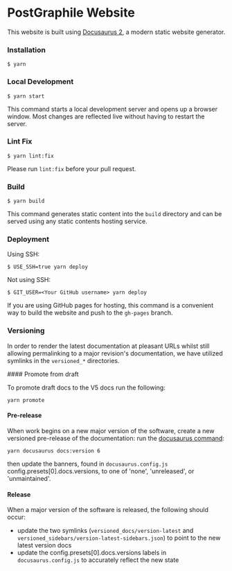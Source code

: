 # PostGraphile Website

This website is built using [Docusaurus 2](https://docusaurus.io/), a modern
static website generator.

### Installation

```
$ yarn
```

### Local Development

```
$ yarn start
```

This command starts a local development server and opens up a browser window.
Most changes are reflected live without having to restart the server.

### Lint Fix

```
$ yarn lint:fix
```

Please run `lint:fix` before your pull request.

### Build

```
$ yarn build
```

This command generates static content into the `build` directory and can be
served using any static contents hosting service.

### Deployment

Using SSH:

```
$ USE_SSH=true yarn deploy
```

Not using SSH:

```
$ GIT_USER=<Your GitHub username> yarn deploy
```

If you are using GitHub pages for hosting, this command is a convenient way to
build the website and push to the `gh-pages` branch.

### Versioning

In order to render the latest documentation at pleasant URLs whilst still allowing permalinking to a major revision's documentation, we have utilized symlinks in the `versioned_*` directories.

#### Promote from draft

To promote draft docs to the V5 docs run the following:

```
yarn promote
```

#### Pre-release

When work begins on a new major version of the software, create a new versioned pre-release of the documentation: run the [docusaurus command](https://docusaurus.io/docs/versioning):

```
yarn docusaurus docs:version 6
```

then update the banners, found in `docusaurus.config.js` config.presets[0].docs.versions, to one of 'none', 'unreleased', or 'unmaintained'.

#### Release

When a major version of the software is released, the following should occur:

- update the two symlinks (`versioned_docs/version-latest` and `versioned_sidebars/version-latest-sidebars.json`) to point to the new latest version docs
- update the config.presets[0].docs.versions labels in `docusaurus.config.js` to accurately reflect the new state

